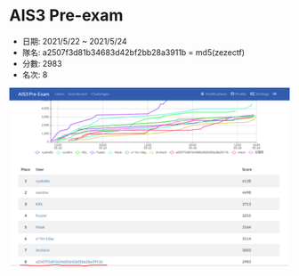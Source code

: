 # AIS3 Pre-exam

* 日期: 2021/5/22 ~ 2021/5/24
* 隊名: a2507f3d81b34683d42bf2bb28a3911b = md5(zezectf)
* 分數: 2983
* 名次: 8

![img](Scoreboard.PNG)
